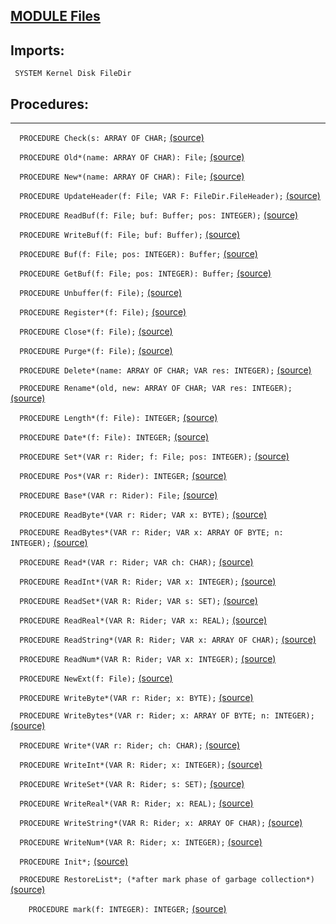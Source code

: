 
## [MODULE Files](https://github.com/io-core/Files/blob/main/Files.Mod)

  ## Imports:
` SYSTEM Kernel Disk FileDir`

## Procedures:
---

`  PROCEDURE Check(s: ARRAY OF CHAR;` [(source)](https://github.com/io-core/Files/blob/main/Files.Mod#L65)


`  PROCEDURE Old*(name: ARRAY OF CHAR): File;` [(source)](https://github.com/io-core/Files/blob/main/Files.Mod#L83)


`  PROCEDURE New*(name: ARRAY OF CHAR): File;` [(source)](https://github.com/io-core/Files/blob/main/Files.Mod#L118)


`  PROCEDURE UpdateHeader(f: File; VAR F: FileDir.FileHeader);` [(source)](https://github.com/io-core/Files/blob/main/Files.Mod#L142)


`  PROCEDURE ReadBuf(f: File; buf: Buffer; pos: INTEGER);` [(source)](https://github.com/io-core/Files/blob/main/Files.Mod#L149)


`  PROCEDURE WriteBuf(f: File; buf: Buffer);` [(source)](https://github.com/io-core/Files/blob/main/Files.Mod#L160)


`  PROCEDURE Buf(f: File; pos: INTEGER): Buffer;` [(source)](https://github.com/io-core/Files/blob/main/Files.Mod#L186)


`  PROCEDURE GetBuf(f: File; pos: INTEGER): Buffer;` [(source)](https://github.com/io-core/Files/blob/main/Files.Mod#L194)


`  PROCEDURE Unbuffer(f: File);` [(source)](https://github.com/io-core/Files/blob/main/Files.Mod#L209)


`  PROCEDURE Register*(f: File);` [(source)](https://github.com/io-core/Files/blob/main/Files.Mod#L235)


`  PROCEDURE Close*(f: File);` [(source)](https://github.com/io-core/Files/blob/main/Files.Mod#L245)


`  PROCEDURE Purge*(f: File);` [(source)](https://github.com/io-core/Files/blob/main/Files.Mod#L250)


`  PROCEDURE Delete*(name: ARRAY OF CHAR; VAR res: INTEGER);` [(source)](https://github.com/io-core/Files/blob/main/Files.Mod#L267)


`  PROCEDURE Rename*(old, new: ARRAY OF CHAR; VAR res: INTEGER);` [(source)](https://github.com/io-core/Files/blob/main/Files.Mod#L277)


`  PROCEDURE Length*(f: File): INTEGER;` [(source)](https://github.com/io-core/Files/blob/main/Files.Mod#L295)


`  PROCEDURE Date*(f: File): INTEGER;` [(source)](https://github.com/io-core/Files/blob/main/Files.Mod#L299)


`  PROCEDURE Set*(VAR r: Rider; f: File; pos: INTEGER);` [(source)](https://github.com/io-core/Files/blob/main/Files.Mod#L305)


`  PROCEDURE Pos*(VAR r: Rider): INTEGER;` [(source)](https://github.com/io-core/Files/blob/main/Files.Mod#L319)


`  PROCEDURE Base*(VAR r: Rider): File;` [(source)](https://github.com/io-core/Files/blob/main/Files.Mod#L323)


`  PROCEDURE ReadByte*(VAR r: Rider; VAR x: BYTE);` [(source)](https://github.com/io-core/Files/blob/main/Files.Mod#L327)


`  PROCEDURE ReadBytes*(VAR r: Rider; VAR x: ARRAY OF BYTE; n: INTEGER);` [(source)](https://github.com/io-core/Files/blob/main/Files.Mod#L344)


`  PROCEDURE Read*(VAR r: Rider; VAR ch: CHAR);` [(source)](https://github.com/io-core/Files/blob/main/Files.Mod#L350)


`  PROCEDURE ReadInt*(VAR R: Rider; VAR x: INTEGER);` [(source)](https://github.com/io-core/Files/blob/main/Files.Mod#L367)


`  PROCEDURE ReadSet*(VAR R: Rider; VAR s: SET);` [(source)](https://github.com/io-core/Files/blob/main/Files.Mod#L373)


`  PROCEDURE ReadReal*(VAR R: Rider; VAR x: REAL);` [(source)](https://github.com/io-core/Files/blob/main/Files.Mod#L378)


`  PROCEDURE ReadString*(VAR R: Rider; VAR x: ARRAY OF CHAR);` [(source)](https://github.com/io-core/Files/blob/main/Files.Mod#L383)


`  PROCEDURE ReadNum*(VAR R: Rider; VAR x: INTEGER);` [(source)](https://github.com/io-core/Files/blob/main/Files.Mod#L393)


`  PROCEDURE NewExt(f: File);` [(source)](https://github.com/io-core/Files/blob/main/Files.Mod#L402)


`  PROCEDURE WriteByte*(VAR r: Rider; x: BYTE);` [(source)](https://github.com/io-core/Files/blob/main/Files.Mod#L409)


`  PROCEDURE WriteBytes*(VAR r: Rider; x: ARRAY OF BYTE; n: INTEGER);` [(source)](https://github.com/io-core/Files/blob/main/Files.Mod#L430)


`  PROCEDURE Write*(VAR r: Rider; ch: CHAR);` [(source)](https://github.com/io-core/Files/blob/main/Files.Mod#L436)


`  PROCEDURE WriteInt*(VAR R: Rider; x: INTEGER);` [(source)](https://github.com/io-core/Files/blob/main/Files.Mod#L457)


`  PROCEDURE WriteSet*(VAR R: Rider; s: SET);` [(source)](https://github.com/io-core/Files/blob/main/Files.Mod#L464)


`  PROCEDURE WriteReal*(VAR R: Rider; x: REAL);` [(source)](https://github.com/io-core/Files/blob/main/Files.Mod#L468)


`  PROCEDURE WriteString*(VAR R: Rider; x: ARRAY OF CHAR);` [(source)](https://github.com/io-core/Files/blob/main/Files.Mod#L472)


`  PROCEDURE WriteNum*(VAR R: Rider; x: INTEGER);` [(source)](https://github.com/io-core/Files/blob/main/Files.Mod#L478)


`  PROCEDURE Init*;` [(source)](https://github.com/io-core/Files/blob/main/Files.Mod#L486)


`  PROCEDURE RestoreList*; (*after mark phase of garbage collection*)` [(source)](https://github.com/io-core/Files/blob/main/Files.Mod#L490)


`    PROCEDURE mark(f: INTEGER): INTEGER;` [(source)](https://github.com/io-core/Files/blob/main/Files.Mod#L493)

